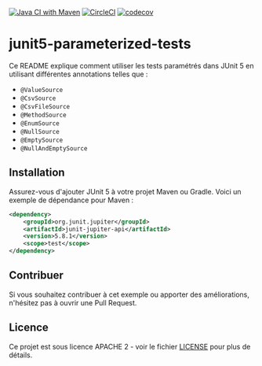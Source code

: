 [![Java CI with Maven](https://github.com/ErwanLT/junit5-parameterized-tests/actions/workflows/maven.yml/badge.svg?branch=main)](https://github.com/ErwanLT/junit5-parameterized-tests/actions/workflows/maven.yml)
[![CircleCI](https://dl.circleci.com/status-badge/img/circleci/DR1S4tRDw8MMzAomvrb3L7/39fDTMPH9GHiyvPSRqMMwW/tree/main.svg?style=svg)](https://dl.circleci.com/status-badge/redirect/circleci/DR1S4tRDw8MMzAomvrb3L7/39fDTMPH9GHiyvPSRqMMwW/tree/main)
[![codecov](https://codecov.io/gh/ErwanLT/junit5-parameterized-tests/graph/badge.svg?token=Wx7aOdxtlZ)](https://codecov.io/gh/ErwanLT/junit5-parameterized-tests)

# junit5-parameterized-tests

Ce README explique comment utiliser les tests paramétrés dans JUnit 5 en utilisant différentes annotations telles que :
- `@ValueSource`
- `@CsvSource`
- `@CsvFileSource`
- `@MethodSource`
- `@EnumSource`
- `@NullSource`
- `@EmptySource`
- `@NullAndEmptySource`

## Installation
Assurez-vous d'ajouter JUnit 5 à votre projet Maven ou Gradle. Voici un exemple de dépendance pour Maven :

```xml
<dependency>
    <groupId>org.junit.jupiter</groupId>
    <artifactId>junit-jupiter-api</artifactId>
    <version>5.8.1</version>
    <scope>test</scope>
</dependency>
```

## Contribuer
Si vous souhaitez contribuer à cet exemple ou apporter des améliorations, n'hésitez pas à ouvrir une Pull Request.

## Licence
Ce projet est sous licence APACHE 2 - voir le fichier [LICENSE](LICENSE) pour plus de détails.

